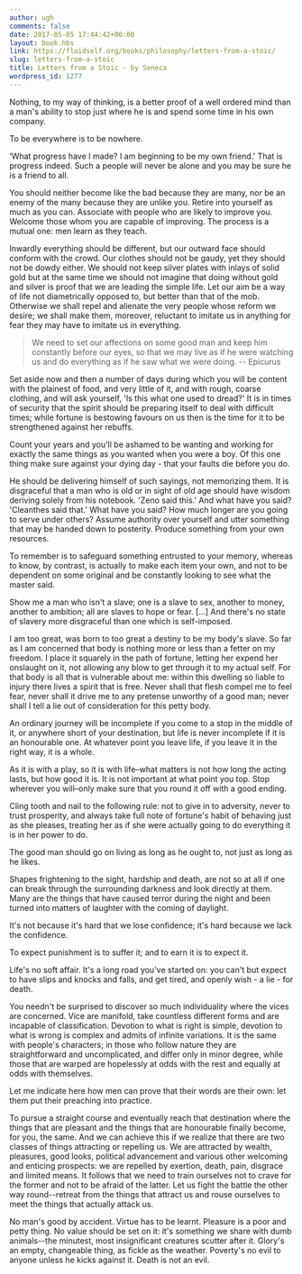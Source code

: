 ```yaml
---
author: ugh
comments: false
date: 2017-05-05 17:44:42+00:00
layout: book.hbs
link: https://fluidself.org/books/philosophy/letters-from-a-stoic/
slug: letters-from-a-stoic
title: Letters from a Stoic - by Seneca
wordpress_id: 1277
---
```


Nothing, to my way of thinking, is a better proof of a well ordered mind than a man's ability to stop just where he is and spend some time in his own company.

To be everywhere is to be nowhere.

‘What progress have I made? I am beginning to be my own friend.' That is progress indeed. Such a people will never be alone and you may be sure he is a friend to all.

You should neither become like the bad because they are many, nor be an enemy of the many because they are unlike you. Retire into yourself as much as you can. Associate with people who are likely to improve you. Welcome those whom you are capable of improving. The process is a mutual one: men learn as they teach.

Inwardly everything should be different, but our outward face should conform with the crowd. Our clothes should not be gaudy, yet they should not be dowdy either. We should not keep silver plates with inlays of solid gold but at the same time we should not imagine that doing without gold and silver is proof that we are leading the simple life. Let our aim be a way of life not diametrically opposed to, but better than that of the mob. Otherwise we shall repel and alienate the very people whose reform we desire; we shall make them, moreover, reluctant to imitate us in anything for fear they may have to imitate us in everything.

<blockquote>We need to set our affections on some good man and keep him constantly before our eyes, so that we may live as if he were watching us and do everything as if he saw what we were doing.
-- Epicurus</blockquote>

Set aside now and then a number of days during which you will be content with the plainest of food, and very little of it, and with rough, coarse clothing, and will ask yourself, 'Is this what one used to dread?' It is in times of security that the spirit should be preparing itself to deal with difficult times; while fortune is bestowing favours on us then is the time for it to be strengthened against her rebuffs.

Count your years and you'll be ashamed to be wanting and working for exactly the same things as you wanted when you were a boy. Of this one thing make sure against your dying day - that your faults die before you do.

He should be delivering himself of such sayings, not memorizing them. It is disgraceful that a man who is old or in sight of old age should have wisdom deriving solely from his notebook. 'Zeno said this.' And what have you said? 'Cleanthes said that.' What have you said? How much longer are you going to serve under others? Assume authority over yourself and utter something that may be handed down to posterity. Produce something from your own resources.

To remember is to safeguard something entrusted to your memory, whereas to know, by contrast, is actually to make each item your own, and not to be dependent on some original and be constantly looking to see what the master said.

Show me a man who isn't a slave; one is a slave to sex, another to money, another to ambition; all are slaves to hope or fear. […] And there's no state of slavery more disgraceful than one which is self-imposed.

I am too great, was born to too great a destiny to be my body's slave. So far as I am concerned that body is nothing more or less than a fetter on my freedom. I place it squarely in the path of fortune, letting her expend her onslaught on it, not allowing any blow to get through it to my actual self. For that body is all that is vulnerable about me: within this dwelling so liable to injury there lives a spirit that is free. Never shall that flesh compel me to feel fear, never shall it drive me to any pretense unworthy of a good man; never shall I tell a lie out of consideration for this petty body.

An ordinary journey will be incomplete if you come to a stop in the middle of it, or anywhere short of your destination, but life is never incomplete if it is an honourable one. At whatever point you leave life, if you leave it in the right way, it is a whole.

As it is with a play, so it is with life–what matters is not how long the acting lasts, but how good it is. It is not important at what point you top. Stop wherever you will–only make sure that you round it off with a good ending.

Cling tooth and nail to the following rule: not to give in to adversity, never to trust prosperity, and always take full note of fortune's habit of behaving just as she pleases, treating her as if she were actually going to do everything it is in her power to do.

The good man should go on living as long as he ought to, not just as long as he likes.

Shapes frightening to the sight, hardship and death, are not so at all if one can break through the surrounding darkness and look directly at them. Many are the things that have caused terror during the night and been turned into matters of laughter with the coming of daylight.

It's not because it's hard that we lose confidence; it's hard because we lack the confidence.

To expect punishment is to suffer it; and to earn it is to expect it.

Life's no soft affair. It's a long road you've started on: you can't but expect to have slips and knocks and falls, and get tired, and openly wish - a lie - for death.

You needn't be surprised to discover so much individuality where the vices are concerned. Vice are manifold, take countless different forms and are incapable of classification. Devotion to what is right is simple, devotion to what is wrong is complex and admits of infinite variations. It is the same with people's characters; in those who follow nature they are straightforward and uncomplicated, and differ only in minor degree, while those that are warped are hopelessly at odds with the rest and equally at odds with themselves.

Let me indicate here how men can prove that their words are their own: let them put their preaching into practice.

To pursue a straight course and eventually reach that destination where the things that are pleasant and the things that are honourable finally become, for you, the same. And we can achieve this if we realize that there are two classes of things attracting or repelling us. We are attracted by wealth, pleasures, good looks, political advancement and various other welcoming and enticing prospects: we are repelled by exertion, death, pain, disgrace and limited means. It follows that we need to train ourselves not to crave for the former and not to be afraid of the latter. Let us fight the battle the other way round--retreat from the things that attract us and rouse ourselves to meet the things that actually attack us.

No man's good by accident. Virtue has to be learnt. Pleasure is a poor and petty thing. No value should be set on it: it's something we share with dumb animals--the minutest, most insignificant creatures scutter after it. Glory's an empty, changeable thing, as fickle as the weather. Poverty's no evil to anyone unless he kicks against it. Death is not an evil.
